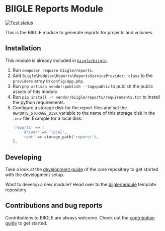 # BIIGLE Reports Module

[![Test status](https://github.com/biigle/reports/workflows/Tests/badge.svg)](https://github.com/biigle/reports/actions?query=workflow%3ATests)

This is the BIIGLE module to generate reports for projects and volumes.

## Installation

This module is already included in [`biigle/biigle`](https://github.com/biigle/biigle).

1. Run `composer require biigle/reports`.
2. Add `Biigle\Modules\Reports\ReportsServiceProvider::class` to the `providers` array in `config/app.php`.
3. Run `php artisan vendor:publish --tag=public` to publish the public assets of this module.
4. Run `pip install -r vendor/biigle/reports/requirements.txt` to install the python requirements.
5. Configure a storage disk for the report files and set the `REPORTS_STORAGE_DISK` variable to the name of this storage disk in the `.env` file. Example for a local disk:
    ```php
    'reports' => [
        'driver' => 'local',
        'root' => storage_path('reports'),
    ],
    ```

## Developing

Take a look at the [development guide](https://github.com/biigle/core/blob/master/DEVELOPING.md) of the core repository to get started with the development setup.

Want to develop a new module? Head over to the [biigle/module](https://github.com/biigle/module) template repository.

## Contributions and bug reports

Contributions to BIIGLE are always welcome. Check out the [contribution guide](https://github.com/biigle/core/blob/master/CONTRIBUTING.md) to get started.

